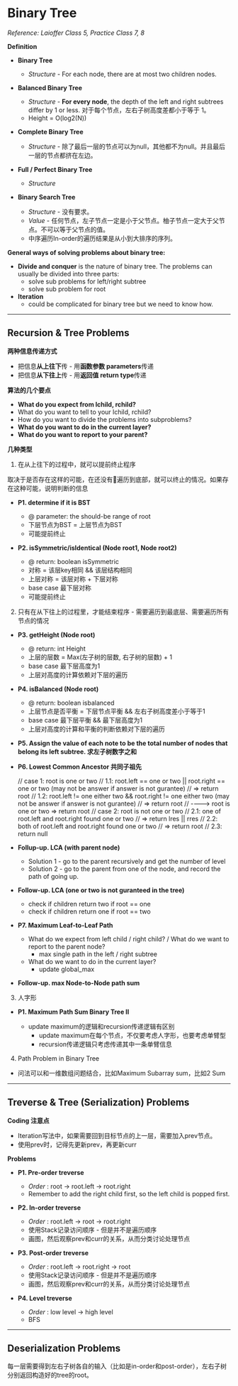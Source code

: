 <extoc></extoc>

# Binary Tree

_Reference: Laioffer Class 5, Practice Class 7, 8_

__Definition__

- **Binary Tree**
    - _Structure_ - For each node, there are at most two children nodes.

- **Balanced Binary Tree**
    - _Structure_ - **For every node**, the depth of the left and right subtrees differ by 1 or less. 对于每个节点，左右子树高度差都小于等于 1。
    - Height = O(log2(N))

- **Complete Binary Tree**
    - _Structure_ - 除了最后一层的节点可以为null，其他都不为null。并且最后一层的节点都挤在左边。

- **Full / Perfect Binary Tree**
    - _Structure_ 

- **Binary Search Tree**
    - _Structure_ - 没有要求。
    - _Value_ - 任何节点，左子节点一定是小于父节点。柚子节点一定大于父节点。不可以等于父节点的值。
    - 中序遍历In-order的遍历结果是从小到大排序的序列。

__General ways of solving problems about binary tree:__

- __Divide and conquer__ is the nature of binary tree. The problems can usually be divided into three parts:
    - solve sub problems for left/right subtree
    - solve sub problem for root
- __Iteration__
    - could be complicated for binary tree but we need to know how.

-----
## Recursion & Tree Problems

__两种信息传递方式__

- 把信息**从上往下**传 - 用**函数参数 parameters**传递
- 把信息**从下往上**传 - 用**返回值 return type**传递

__算法的几个要点__

- **What do you expect from lchild, rchild?**
- What do you want to tell to your lchild, rchild?
- How do you want to divide the problems into subproblems?
- **What do you want to do in the current layer?**
- **What do you want to report to your parent?**

__几种类型__

1. 在从上往下的过程中，就可以提前终止程序

取决于是否存在这样的可能，在还没有遍历到底部，就可以终止的情况。如果存在这种可能，说明判断的信息
    
- __P1. determine if it is BST__
    - @ parameter: the should-be range of root
    - 下层节点为BST = 上层节点为BST
    - 可能提前终止
    
- __P2. isSymmetric/isIdentical (Node root1, Node root2)__
    - @ return: boolean isSymmetric
    - 对称 = 该层key相同 && 该层结构相同
    - 上层对称 = 该层对称 + 下层对称
    - base case 最下层对称
    - 可能提前终止

2. 只有在从下往上的过程里，才能结束程序 - 需要遍历到最底层、需要遍历所有节点的情况

- __P3. getHeight (Node root)__
    - @ return: int Height
    - 上层的层数 = Max(左子树的层数, 右子树的层数) + 1
    - base case 最下层高度为1
    - 上层对高度的计算依赖对下层的遍历
    
- __P4. isBalanced (Node root)__
    - @ return: boolean isbalanced
    - 上层节点是否平衡 = 下层节点平衡 && 左右子树高度差小于等于1
    - base case 最下层平衡 && 最下层高度为1
    - 上层对高度的计算和平衡的判断依赖对下层的遍历

- __P5. Assign the value of each note to be the total number of nodes that belong its left subtree. 求左子树数字之和__

- __P6. Lowest Common Ancestor 共同子祖先__

    // case 1: root is one or two
    //      1.1: root.left == one or two || root.right == one or two (may not be answer if answer is not gurantee)
    //            =>  return root
    //      1.2: root.left != one either two && root.right != one either two (may not be answer if answer is not gurantee)
    //            =>  return root
    // ----> root is one or two  =>  return root
    // case 2: root is not one or two
    //      2.1: one of root.left and root.right found one or two
    //            =>  return lres || rres
    //      2.2: both of root.left and root.right found one or two
    //            =>  return root
    //      2.3: return null

- __Follup-up. LCA (with parent node)__

    - Solution 1 - go to the parent recursively and get the number of level
    - Solution 2 - go to the parent from one of the node, and record the path of going up.

- __Follow-up. LCA (one or two is not guranteed in the tree)__

    - check if children return two if root == one 
    - check if children return one if root == two

- __P7. Maximum Leaf-to-Leaf Path__

    - What do we expect from left child / right child? / What do we want to report to the parent node?
        - max single path in the left / right subtree
    - What do we want to do in the current layer?
        - update global_max
    
- __Follow-up. max Node-to-Node path sum__

3. 人字形

- __P1. Maximum Path Sum Binary Tree II__

    - update maximum的逻辑和recursion传递逻辑有区别
        - update maximum在每个节点，不仅要考虑人字形，也要考虑单臂型
        - recursion传递逻辑只考虑传递其中一条单臂信息
        
4. Path Problem in Binary Tree

- 问法可以和一维数组问题结合，比如Maximum Subarray sum，比如2 Sum

-----
## Treverse & Tree (Serialization) Problems

__Coding 注意点__

- Iteration写法中，如果需要回到目标节点的上一层，需要加入prev节点。
- 使用prev时，记得先更新prev，再更新curr

__Problems__

- __P1. Pre-order treverse__
    - *Order* : root -> root.left -> root.right
    - Remember to add the right child first, so the left child is popped first.

- __P2. In-order treverse__
    - *Order* : root.left -> root -> root.right
    - 使用Stack记录访问顺序 - 但是并不是遍历顺序
    - 画图，然后观察prev和curr的关系，从而分类讨论处理节点

- __P3. Post-order treverse__
    - *Order* : root.left -> root.right -> root
    - 使用Stack记录访问顺序 - 但是并不是遍历顺序
    - 画图，然后观察prev和curr的关系，从而分类讨论处理节点

- __P4. Level treverse__
    - *Order* : low level -> high level
    - BFS
   
----- 
## Deserialization Problems

每一层需要得到左右子树各自的输入（比如是in-order和post-order），左右子树分别返回构造好的tree的root。

